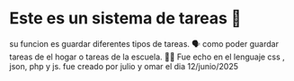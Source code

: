 # Este es un sistema de tareas 📖
su funcion es guardar diferentes tipos de tareas. 🗣️
como poder guardar tareas de el hogar o tareas de la escuela. 🎒🏫
Fue echo en el lenguaje css , json, php y js. 
fue creado por julio y omar el dia 12/junio/2025



